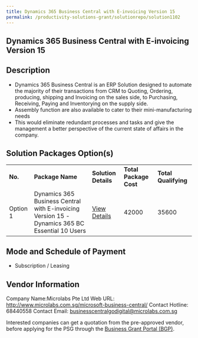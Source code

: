 ```yaml
---
title: Dynamics 365 Business Central with E-invoicing Version 15 
permalink: /productivity-solutions-grant/solutionrepo/solution1102
---
```


## Dynamics 365 Business Central with E-invoicing Version 15

## Description

-	Dynamics 365 Business Central is an ERP Solution designed to automate the majority of their transactions from CRM to Quoting, Ordering, producing, shipping and Invoicing on the sales side, to Purchasing, Receiving, Paying and Inventorying on the supply side.
-	Assembly function are also available to cater to their mini-manufacturing needs 
-	This would eliminate redundant processes and tasks and give the management a better perspective of the current state of affairs in the company.

## Solution Packages Option(s)

<table>
<tr>
<td><b>No.</b></td>
<td><b>Package Name</b></td>
<td><b>Solution Details</b></td>
<td><b>Total Package Cost</b></td>
<td><b>Total Qualifying</b></td>
</tr>
<tr>
<td>Option 1</td>
<td>Dynamics 365 Business Central with E-invoicing Version 15 -Dynamics 365 BC Essential 10 Users</td>
<td><a href='https://www.gobusiness.gov.sg/images/psg/Desensitised_Microlabs_20200231_Annex_3_20200630144142_Part_3.pdf'>View Details</a></td>
<td>42000</td>
<td>35600</td>
</tr>
</table>

## Mode and Schedule of Payment

 - Subscription / Leasing

## Vendor Information

 Company Name:Microlabs Pte Ltd 
Web URL: http://www.microlabs.com.sg/microsoft-business-central/ 
Contact Hotline: 68440558 
Contact Email: businesscentralgodigital@microlabs.com.sg 


Interested companies can get a quotation from the pre-approved vendor, before applying for the PSG through the <a href='https://www.businessgrants.gov.sg/'>Business Grant Portal (BGP)</a>.
<script src="/jquery/resize-tables.js"></script>
